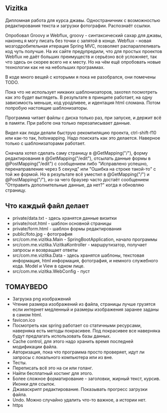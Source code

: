 ## Vizitka

Дипломная работа для курса джавы. Одностраничник с возможностью редактирования текста и загрузки фотографии. Распознаёт ссылки.

Опробовал Groovy и Webflux, groovy - синтаксический сахар для джавы, наконец я могу писать без точки с запятой в конце. Webflux - новая мозгодробительная итерация Spring MVC, позволяет распараллеливать код чуть получше. На их сайте предупредили, что для простых проектов Webflux не даёт больших преимуществ и серьёзно всё усложняет, так что здесь он скорее всего не к месту. Но на чём ещё опробовать новые технологии как не на небольших программах.

В коде много вещей с которыми я пока не разобрался, они помечены TODO.

Пока что не использует никаких шаблонизаторов, захотел посмотреть как это будет выглядеть. В результате в принципе работает, на одну зависимость меньше, код уродливее, и идентация html сломана. Потом попробую настоящие шаблонизаторы.

Программа читает файлы с диска только раз, при запуске, и держит всё в памяти. При работе она только перезаписывает данные.

Видел как люди делали быструю рекомпиляцию проекта, ctrl-shift-f10 или как-то так, hotswapping. Надо поискать как это делается. Наверное только с шаблонизаторами работает.

Сначала хотел сделать саму страницу в @GetMapping("/"), форму редактирования в @GetMapping("/edit"), отсылать данные формы в @PostMapping("/edit") с сообщением либо "Исправлено успешно, перенаправление через 5 секунд" или "Ошибка на строке такой-то" с той же формой. Но в результате всё уместил в @GetMapping("/") и @PostMapping("/"), из-за чего браузер часто достаёт сообщением "Отправить дополнительные данные, да нет?" когда я обновляю страницу. 

## Что каждый файл делает

* private/data.txt - здесь хранятся данные визитки
* private/root.html - шаблон основной страницы
* private/form.html - шаблон формы редактирования
* public/foto.jpg - фотография
* src/com.me.vizitka.Main - SpringBootApplication, начало программы
* src/com.me.vizitka.VizitkaKontroller - маршрутизатор, получает запросы и возвращает ответы
* src/com.me.vizitka.Data - здесь хранятся шаблоны, текстовая информация, html информация, фотография, и немного служебного кода. Model и View в одном лице.
* src/com.me.vizitka.WebConfig - пуст

## TOMAYBEDO

* Загрузка png изображений
* Чтение размера изображений из файла, страницы лучше грузятся если интернет медленный и размеры изображения заранее заданы в самом html.
* favicon.ico
* Посмотреть как spring работает со статичными ресурсами, наверняка есть методы покрасивее. Под покрасивее все наверняка будут предлагать использовать базы данных.
* Cache control, для этого надо хранить время последней модификации файла.
* Авторизация, пока что программа просто проверяет, идут ли запросы с локального компьютера или из вне.
* Тесты.
* Переписать всё это на си или голанг.
* Найти бесплатный хостинг для этого.
* Более сложное форматирование - заголовки, жирный текст, курсив. Иконки для ссылок.
* Джаваскрипт редактирование. Показывать прогресс загрузки файла.
* Undo. Можно случайно удалить что-то важное, а истории нет.
* https